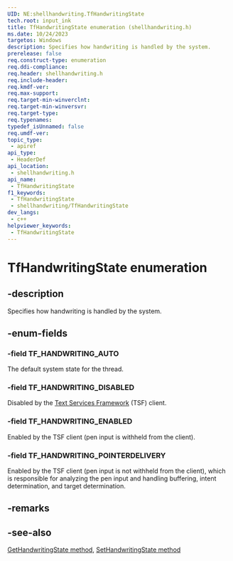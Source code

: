 ```yaml
---
UID: NE:shellhandwriting.TfHandwritingState
tech.root: input_ink
title: TfHandwritingState enumeration (shellhandwriting.h)
ms.date: 10/24/2023
targetos: Windows
description: Specifies how handwriting is handled by the system.
prerelease: false
req.construct-type: enumeration
req.ddi-compliance: 
req.header: shellhandwriting.h
req.include-header: 
req.kmdf-ver: 
req.max-support: 
req.target-min-winverclnt: 
req.target-min-winversvr: 
req.target-type: 
req.typenames: 
typedef_isUnnamed: false
req.umdf-ver: 
topic_type:
 - apiref
api_type:
 - HeaderDef
api_location:
 - shellhandwriting.h
api_name:
 - TfHandwritingState
f1_keywords:
 - TfHandwritingState
 - shellhandwriting/TfHandwritingState
dev_langs:
 - c++
helpviewer_keywords:
 - TfHandwritingState
---
```


# TfHandwritingState enumeration

## -description

Specifies how handwriting is handled by the system.

## -enum-fields

### -field TF_HANDWRITING_AUTO

The default system state for the thread.

### -field TF_HANDWRITING_DISABLED

Disabled by the [Text Services Framework](/windows/win32/tsf/text-services-framework) (TSF) client.

### -field TF_HANDWRITING_ENABLED

Enabled by the TSF client (pen input is withheld from the client).

### -field TF_HANDWRITING_POINTERDELIVERY

Enabled by the TSF client (pen input is not withheld from the client), which is responsible for analyzing the pen input and handling buffering, intent determination, and target determination.

## -remarks

## -see-also

[GetHandwritingState method](nf-shellhandwriting-itfhandwriting-gethandwritingstate.md), [SetHandwritingState method](nf-shellhandwriting-itfhandwriting-sethandwritingstate.md)
